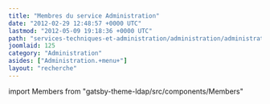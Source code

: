```yaml
---
title: "Membres du service Administration"
date: "2012-02-29 12:48:57 +0000 UTC"
lastmod: "2012-05-09 19:18:36 +0000 UTC"
path: "services-techniques-et-administration/administration/administration.md"
joomlaid: 125
category: "Administration"
asides: ["Administration.+menu+"]
layout: "recherche"
---
```


import Members from "gatsby-theme-ldap/src/components/Members"

<Members group="Administration" />

